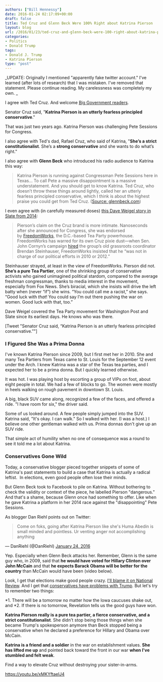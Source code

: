 ```yaml
---
authors: ["Bill Hennessy"]
date: 2016-01-24 02:17:09+00:00
draft: false
title: Ted Cruz and Glenn Beck Were 100% Right about Katrina Pierson
layout: blog
url: /2016/01/23/ted-cruz-and-glenn-beck-were-100-right-about-katrina-pierson/
categories:
- Politics
- Donald Trump
tags:
- Donald J. Trump
- Katrina Pierson
type: "post"
---
```


_UPDATE: Originally I mentioned "apparently fake twitter account." I've learned (after lots of research) that I was mistaken. I've removed that statement. Please continue reading. My carelessness was completely my own. _

I agree with Ted Cruz. And welcome [Big Government readers](https://www.breitbart.com/big-government/2016/01/23/2846855/).

Senator Cruz said, "**Katrina Pierson is an utterly fearless principled conservative**."

That was just two years ago. Katrina Pierson was challenging Pete Sessions for Congress.

I also agree with Ted's dad, Rafael Cruz, who said of Katrina, "**She’s a strict constitutionalist**. She’s a **strong conservative** and she wants to do what’s right."

I also agree with **Glenn Beck** who introduced his radio audience to Katrina this way:



> Katrina Pierson is running against Congressman Pete Sessions here in Texas… To call Pete a massive disappointment is a massive understatement. And you should get to know Katrina. Ted Cruz, who doesn’t throw these things around lightly, called her an utterly fearless principled conservative, which I think is about the highest praise you could get from Ted Cruz. ([Source: glennbeck.com](https://www.glennbeck.com/2014/02/12/glenn-talks-to-congressional-candidate-katrina-pierson-about-taking-on-the-establishment-gop/))



I even agree with (in carefully measured doses) [this Dave Weigel story in Slate from 2014](https://www.slate.com/articles/news_and_politics/politics/2014/02/the_tea_party_is_weak_in_texas_katrina_pierson_is_the_best_the_grassroots.html):



> Pierson’s claim on the Cruz brand is more intimate. Nanoseconds after she announced for Congress, she was endorsed by [FreedomWorks](https://trailblazersblog.dallasnews.com/2014/02/pierson-calls-sessions-shifty-on-obamacare.html/), the D.C.-based Tea Party powerhouse. FreedomWorks has warred for its own Cruz pixie dust—when Sen. John Cornyn’s campaign [hired](https://www.freedomworks.org/press-releases/freedomworks-corrects-inaccurate-cornyn-campaign-s) the group’s old grassroots coordinator Brendan Steinhauser, FreedomWorks insisted that he “was not in charge of our political efforts in 2010 or 2012.”

Steinhauser strayed, at least in the view of FreedomWorks. Pierson did not. **She’s a pure Tea Partier**, one of the shrinking group of conservative activists who gained unimagined political stardom, compared to the average freshman congressman, thanks to media interest in the movement, especially from Fox News. She’s biracial, which she insists will drive the left batty when (never “if”) she wins. “You could call me a racist,” she says. “Good luck with _that_! You could say I’m out there pushing the war on women. Good luck with that, too.”



Dave Weigel covered the Tea Party movement for Washington Post and Slate since its earliest days. He knows who was there.

[Tweet "Senator Cruz said, “Katrina Pierson is an utterly fearless principled conservative.”"]



### I Figured She Was a Prima Donna



I've known Katrina Pierson since 2009, but I first met her in 2010. She and many Tea Partiers from Texas came to St. Louis for the September 12 event under the Arch. I knew Katrina was a star of the Texas tea parties, and I expected her to be a prima donna. But I quickly learned otherwise.

It was hot. I was playing host by escorting a group of VIPs on foot, about eight people in total. We had a few of blocks to go. The women were mostly in heels walking on rough pavement in downtown St. Louis.

A big, black SUV came along, recognized a few of the faces, and offered a ride. "I have room for six," the driver said.

Some of us looked around. A few people simply jumped into the SUV. Katrina said, "It's okay. I can walk." So I walked with her. (I was a host.) I believe one other gentleman walked with us. Prima donnas don't give up an SUV ride.

That simple act of humility when no one of consequence was a round to see it told me a lot about Katrina.



### Conservatives Gone Wild



Today, a conservative blogger pieced together snippets of some of Katrina's past statements to build a case that Katrina is actually a radical leftist.  In elections, even good people often lose their minds.

But Glenn Beck took to Facebook to pile on Katrina. Without bothering to check the validity or context of the piece, he labelled Pierson "dangerous." And that's a shame, because Glenn once had something to offer. Like when he gave Katrina a platform in her 2014 race against the "disappointing" Pete Sessions.

As blogger Dan Riehl points out on Twitter:



> 

> 
> Come on foks, going after Katrina Pierson like she's Huma Abedin is small minded and pointless. Ur venting anger not accomplishing anything
> 
> 
— DanRiehl (@DanRiehl) [January 24, 2016](https://twitter.com/DanRiehl/status/691056423585775616)



Yep. Especially when Glenn Beck attacks her. Remember, Glenn is the same guy who, in 2009, said that **he would have voted for Hillary Clinton over John McCain** and that **he expects Barack Obama will be better for the country** than McCain would have been (video below).

Look, I get that elections make good people crazy. [I'll blame it on National Review](https://hennessysview.com/2016/01/22/trumps-conservative-critics-dont-get-it/). And I get that [conservatives have problems with Trump](https://hennessysview.com/2015/12/22/party-like-its-1992/). But let's try to remember two things:




*1. There will be a tomorrow no matter how the Iowa caucuses shake out, and
*2. If there is no tomorrow, Revelation tells us the good guys have won.


**Katrina Pierson really is a pure tea partier, a fierce conservative, and a strict constitutionalist**. She didn't stop being those things when she became Trump's spokesperson anymore than Beck stopped being a conservative when he declared a preference for Hillary and Obama over McCain.

**Katrina is a friend and a soldier** in the war on establishment values. **She has lifted me up** and pointed back toward the front in our war **when I've stumbled and felt weak**.

Find a way to elevate Cruz without destroying your sister-in-arms.

https://youtu.be/xMKYftaeIJ4




